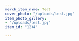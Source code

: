 ```yaml
---
merch_item_name: Test
cover_photo: "/uploads/test.jpg"
item_photo_gallery:
- "/uploads/test.jpg"
item_id: "1234"

---
```

